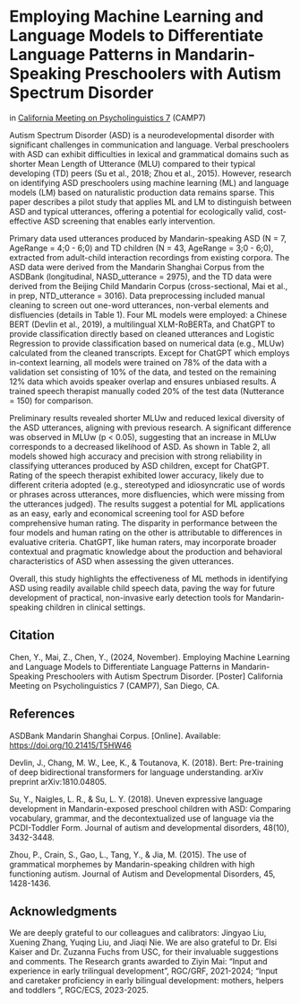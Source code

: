 # Employing Machine Learning and Language Models to Differentiate Language Patterns in Mandarin-Speaking Preschoolers with Autism Spectrum Disorder
in [California Meeting on Psycholinguistics 7]([https://blogs.ncl.ac.uk/cls2024/](https://camp7.ucsd.edu/home)) (CAMP7)

Autism Spectrum Disorder (ASD) is a neurodevelopmental disorder with significant challenges in communication and language. Verbal preschoolers with ASD can exhibit difficulties in lexical and grammatical domains such as shorter Mean Length of Utterance (MLU) compared to their typical developing (TD) peers (Su et al., 2018; Zhou et al., 2015). However, research on identifying ASD preschoolers using machine learning (ML) and language models (LM) based on naturalistic production data remains sparse. This paper describes a pilot study that applies ML and LM to distinguish between ASD and typical utterances, offering a potential for ecologically valid, cost-effective ASD screening that enables early intervention.

Primary data used utterances produced by Mandarin-speaking ASD (N = 7, AgeRange = 4;0 - 6;0) and TD children (N = 43, AgeRange = 3;0 - 6;0), extracted from adult-child interaction recordings from existing corpora. The ASD data were derived from the Mandarin Shanghai Corpus from the ASDBank (longitudinal, NASD_utterance = 2975), and the TD data were derived from the Beijing Child Mandarin Corpus (cross-sectional, Mai et al., in prep, NTD_utterance = 3016). Data preprocessing included manual cleaning to screen out one-word utterances, non-verbal elements and disfluencies  (details in Table 1). Four ML models were employed: a Chinese BERT (Devlin et al., 2019), a multilingual XLM-RoBERTa, and ChatGPT to provide classification directly based on cleaned utterances and Logistic Regression to provide classification based on numerical data (e.g., MLUw) calculated from the cleaned transcripts. Except for ChatGPT which employs in-context learning, all models were trained on 78% of the data with a validation set consisting of 10% of the data, and tested on the remaining 12% data which avoids speaker overlap and ensures unbiased results. A trained speech therapist manually coded 20% of the test data (Nutterance = 150) for comparison.

Preliminary results revealed shorter MLUw and reduced lexical diversity of the ASD utterances, aligning with previous research. A significant difference was observed in MLUw (p < 0.05), suggesting that an increase in MLUw corresponds to a decreased likelihood of ASD. As shown in Table 2, all models showed high accuracy and precision with strong reliability in classifying utterances produced by ASD children, except for ChatGPT. Rating of the speech therapist exhibited lower accuracy, likely due to different criteria adopted (e.g., stereotyped and idiosyncratic use of words or phrases across utterances, more disfluencies, which were missing from the utterances judged). The results suggest a potential for ML applications as an easy, early and economical screening tool for ASD before comprehensive human rating. The disparity in performance between the four models and human rating on the other is attributable to differences in evaluative criteria. ChatGPT, like human raters, may incorporate broader contextual and pragmatic knowledge about the production and behavioral characteristics of ASD when assessing the given utterances.

Overall, this study highlights the effectiveness of ML methods in identifying ASD using readily available child speech data, paving the way for future development of practical, non-invasive early detection tools for Mandarin-speaking children in clinical settings.

## Citation 
Chen, Y., Mai, Z., Chen, Y., (2024, November). Employing Machine Learning and Language Models to Differentiate Language Patterns in Mandarin-Speaking Preschoolers with Autism Spectrum Disorder. [Poster] California Meeting on Psycholinguistics 7 (CAMP7), San Diego, CA.

## References
ASDBank Mandarin Shanghai Corpus. [Online]. Available: https://doi.org/10.21415/T5HW46

Devlin, J., Chang, M. W., Lee, K., & Toutanova, K. (2018). Bert: Pre-training of deep bidirectional transformers for language understanding. arXiv preprint arXiv:1810.04805.

Su, Y., Naigles, L. R., & Su, L. Y. (2018). Uneven expressive language development in Mandarin-exposed preschool children with ASD: Comparing vocabulary, grammar, and the decontextualized use of language via the PCDI-Toddler Form. Journal of autism and developmental disorders, 48(10), 3432-3448.

Zhou, P., Crain, S., Gao, L., Tang, Y., & Jia, M. (2015). The use of grammatical morphemes by Mandarin-speaking children with high functioning autism. Journal of Autism and Developmental Disorders, 45, 1428-1436.

## Acknowledgments
We are deeply grateful to our colleagues and calibrators: Jingyao Liu, Xuening Zhang, Yuqing Liu, and Jiaqi Nie. We are also grateful to Dr. Elsi Kaiser and Dr. Zuzanna Fuchs from USC, for their invaluable suggestions and comments. The Research grants awarded to Ziyin Mai: “Input and experience in early trilingual development”, RGC/GRF, 2021-2024; “Input and caretaker proficiency in early bilingual development: mothers, helpers and toddlers ”, RGC/ECS, 2023-2025.
